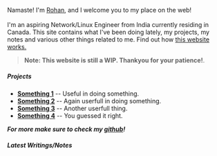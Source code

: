 Namaste! I'm [Rohan](rohan.html), and I welcome you to my place on the web!
<br><br>
I'm an aspiring Network/Linux Engineer from India currently residing in Canada. This site contains what I've been doing lately, my projects, my notes and various other things related to me. Find out how [this website works.](how_this_website_works.html)

> **Note: This website is still a WIP. Thankyou for your patience!**.

##### Projects

- **[Something 1]()** -- Useful in doing something.
- **[Something 2]()** -- Again userfull in doing something.
- **[Something 3]()** -- Another userfull thing.
- **[Something 4]()** -- You guessed it right.

***For more make sure to check my [github](https://github.com/srjoeraj)!***

##### Latest Writings/Notes
